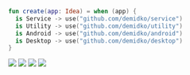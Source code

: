 ```kotlin
fun create(app: Idea) = when (app) {
  is Service -> use("github.com/demidko/service")
  is Utility -> use("github.com/demidko/utility")
  is Android -> use("github.com/demidko/android")
  is Desktop -> use("github.com/demidko/desktop")
}
```
[![](https://img.shields.io/badge/kotlin-microservice-orange?style=for-the-badge&logo=kotlin)](https://github.com/demidko/service/generate)
[![](https://img.shields.io/badge/c++23-utility-blue?style=for-the-badge)](https://github.com/demidko/utility/generate)
[![](https://img.shields.io/badge/kotlin-android%20app-green?style=for-the-badge&logo=android)](https://github.com/demidko/android/generate)
[![](https://img.shields.io/badge/kotlin-desktop%20app-orange?style=for-the-badge&logo=kotlin)](https://github.com/demidko/desktop/generate)
